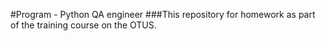 #Program - Python QA engineer
###This repository for homework as part of the training course on the OTUS. 
